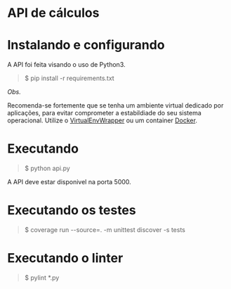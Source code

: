 # API de cálculos

# Instalando e configurando

A API foi feita visando o uso de Python3.

>$ pip install -r requirements.txt

*Obs.*

Recomenda-se fortemente que se tenha um ambiente virtual dedicado por aplicações, para evitar comprometer a estabildiade do seu sistema operacional. Utilize o [VirtualEnvWrapper](https://virtualenvwrapper.readthedocs.io/en/latest/) ou um container [Docker](https://hub.docker.com/_/python/).


# Executando

> $ python api.py

A API deve estar disponivel na porta 5000.


# Executando os testes

> $ coverage run --source=. -m unittest discover -s tests

# Executando o linter

> $ pylint *.py
